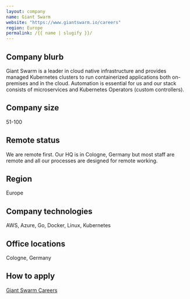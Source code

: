 ```yaml
---
layout: company
name: Giant Swarm
website: "https://www.giantswarm.io/careers"
region: Europe
permalink: /{{ name | slugify }}/
---
```


## Company blurb

Giant Swarm is a leader in cloud native infrastructure and provides managed
Kubernetes clusters to run containerized applications both on-premises and in
the cloud. Automation is essential for us and our stack consists of
microservices and Kubernetes Operators (custom controllers).

## Company size

51-100

## Remote status

We are remote first. Our HQ is in Cologne, Germany but most staff are remote
and all our processes are designed for remote working.

## Region

Europe

## Company technologies

AWS, Azure, Go, Docker, Linux, Kubernetes

## Office locations

Cologne, Germany

## How to apply

[Giant Swarm Careers](https://www.giantswarm.io/careers#open-positions)